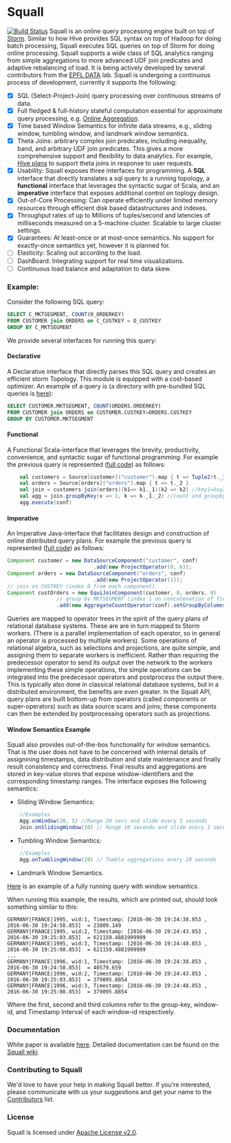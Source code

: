 
<!-- <p> &nbsp; &nbsp; &nbsp; &nbsp;&nbsp;&nbsp;&nbsp;&nbsp;&nbsp;&nbsp;&nbsp;&nbsp;&nbsp;&nbsp;&nbsp;&nbsp;&nbsp;&nbsp;&nbsp; &nbsp; &nbsp; &nbsp;&nbsp;&nbsp;&nbsp;&nbsp;&nbsp;&nbsp;&nbsp;&nbsp;&nbsp;&nbsp;&nbsp;&nbsp;&nbsp;&nbsp;&nbsp; &nbsp; &nbsp; &nbsp;&nbsp;&nbsp;&nbsp;&nbsp;&nbsp;&nbsp;&nbsp;&nbsp;&nbsp;&nbsp;&nbsp;&nbsp;&nbsp;&nbsp;&nbsp; &nbsp; &nbsp; &nbsp;&nbsp;&nbsp;&nbsp;&nbsp;&nbsp;&nbsp;&nbsp;&nbsp;&nbsp;&nbsp;&nbsp;&nbsp;        <img style="float: center" align="middle" src="https://raw.githubusercontent.com/epfldata/squall/master/logo/logo.jpg"> </p> -->


# Squall 
[![Build Status](https://travis-ci.org/epfldata/squall.svg?branch=master)](https://travis-ci.org/epfldata/squall)
Squall is an online query processing engine built on top of [Storm](https://storm.apache.org/). Similar to how Hive provides SQL syntax on top of Hadoop for doing batch processing, Squall executes SQL queries on top of Storm for doing online processing. Squall supports a wide class of SQL analytics ranging from simple aggregations to more advanced UDF join predicates and adaptive rebalancing of load. It is being actively developed by several contributors from the [EPFL DATA](http://data.epfl.ch/) lab. Squall is undergoing a continuous process of development, currently it supports the following:

- [x] SQL (Select-Project-Join) query processing over continuous streams of data.
- [x] Full fledged & full-history stateful computation essential for approximate query processing, e.g. [Online Aggregation](http://en.wikipedia.org/wiki/Online_aggregation).
- [x] Time based Window Semantics for infinite data streams, e.g., sliding window, tumbling window, and landmark window semantics.
- [x] Theta Joins: arbitrary complex join predicates, including inequality, band, and arbitrary UDF join predicates. This gives a more comprehensive support and flexibility to data analytics. For example, [Hive plans](https://cwiki.apache.org/confluence/display/Hive/Theta+Join) to support theta joins in response to user requests.
- [x] Usability: Squall exposes three interfaces for programming. A **SQL** interface that directly translates a sql query to a running topology, a **functional** interface that leverages the syntactic sugar of Scala, and an **imperative** interface that exposes additional control on toplogy design.
- [x] Out-of-Core Processing: Can operate efficiently under limited memory resources through efficient disk based datastructures and indexes.
- [x] Throughput rates of up to Millions of tuples/second and latencies of milliseconds measured on a 5-machine cluster. Scalable to large cluster settings.
- [x] Guarantees: At least-once or at most-once semantics. No support for exactly-once semantics yet, however it is planned for.
- [ ] Elasticity: Scaling out according to the load.
- [ ] DashBoard: Integrating support for real time visualizations.
- [ ] Continuous load balance and adaptation to data skew.

### Example:
Consider the following SQL query:
```sql
SELECT C_MKTSEGMENT, COUNT(O_ORDERKEY)
FROM CUSTOMER join ORDERS on C_CUSTKEY = O_CUSTKEY
GROUP BY C_MKTSEGMENT
```

We provide several interfaces for running this query:

#### Declarative
A Declarative interface that directly parses this SQL query and creates an efficient storm Topology. This module is equipped with a cost-based optimizer. An example of a query is (a directory with pre-bundled SQL queries is [here](https://github.com/epfldata/squall/tree/master/test/squall/sql_queries)): 
```sql
SELECT CUSTOMER.MKTSEGMENT, COUNT(ORDERS.ORDERKEY)
FROM CUSTOMER join ORDERS on CUSTOMER.CUSTKEY=ORDERS.CUSTKEY
GROUP BY CUSTOMER.MKTSEGMENT
```

#### Functional
A Functional Scala-interface that leverages the brevity, productivity, convenience, and syntactic sugar of functional programming. For example the previous query is represented ([full code](https://github.com/epfldata/squall/blob/master/squall-functional/src/main/scala/ch/epfl/data/squall/api/scala/queries/ScalaHyracksPlan.scala)) as follows: 
```scala
    val customers = Source[customer]("customer").map { t => Tuple2(t._1, t._7) }
    val orders = Source[orders]("orders").map { t => t._2 }
    val join = customers.join(orders)(k1=> k1._1)(k2 => k2) //key1=key2
    val agg = join.groupByKey(x => 1, k => k._1._2) //count and groupby
    agg.execute(conf)
```

#### Imperative
An Imperative Java-interface that facilitates design and construction of online distributed query plans. For example the previous query is represented ([full code](https://github.com/epfldata/squall/blob/master/squall-examples/squall-java-examples/src/ch/epfl/data/squall/examples/imperative/shj/HyracksPlan.java)) as follows:

```java
Component customer = new DataSourceComponent("customer", conf)
                            .add(new ProjectOperator(0, 6));
Component orders = new DataSourceComponent("orders", conf)
                            .add(new ProjectOperator(1));
// join on CUSTKEY (index 0 from each component)
Component custOrders = new EquiJoinComponent(customer, 0, orders, 0) 
                // group by MKTSEGMENT (index 1 on concatenation of fields: customer, orders)
                .add(new AggregateCountOperator(conf).setGroupByColumns(1)); 
```

Queries are mapped to operator trees in the spirit of the query plans
of relational database systems.
These are are in turn mapped to Storm workers. (There is a parallel
implementation of each operator, so in general an operator is processed
by multiple workers).
Some operations of relational algebra, such as selections and projections,
are quite simple, and assigning them to separate workers is inefficient.
Rather than requiring the predecessor operator to send its output over the
network to the workers implementing these simple operations,
the simple operations can be integrated into the predecessor operators
and postprocess the output there. This is typically also done in
classical relational database systems, but in a distributed environment,
the benefits are even greater.
In the Squall API, query plans are built bottom-up from 
operators (called components or super-operators)
such as data source scans and joins; 
these components can then be extended by postprocessing operators such as
projections.

#### Window Semantics Example
Squall also provides out-of-the-box functionality for window semantics. That is the user does not have to be concerned with internal details of assignining timestamps, data distribution and state maintenance and finally result consistency and correctness. Final results and aggregations are stored in key-value stores that expose window-identifiers and the corresponding timestamp ranges. The interface exposes the following semantics:

* Sliding Window Semantics:
```scala
    //Examples
    Agg.onWindow(20, 5) //Range 20 secs and slide every 5 seconds
    Join.onSlidingWindow(10) // Range 10 seconds and slide every 1 second
```

* Tumbling Window Semantics:
```scala
    //Examples
    Agg.onTumblingWindow(20) // Tumble aggregations every 20 seconds
``` 

* Landmark Window Semantics.

[Here](https://github.com/epfldata/squall/blob/master/squall-functional/src/main/scala/ch/epfl/data/squall/api/scala/queries/ScalaTPCH7Plan.scala) is an example of a fully running query with window semantics.

When running this example, the results, which are printed out, should look something similar to this:

```
GERMANY|FRANCE|1995, wid:1, Timestamp: [2016-06-30 19:24:38.853 , 2016-06-30 19:24:58.853]  = 23809.149
GERMANY|FRANCE|1995, wid:2, Timestamp: [2016-06-30 19:24:43.853 , 2016-06-30 19:25:03.853]  = 621159.4881999999
GERMANY|FRANCE|1995, wid:3, Timestamp: [2016-06-30 19:24:48.853 , 2016-06-30 19:25:08.853]  = 621159.4881999999
...
GERMANY|FRANCE|1996, wid:1, Timestamp: [2016-06-30 19:24:38.853 , 2016-06-30 19:24:58.853]  = 40579.659
GERMANY|FRANCE|1996, wid:2, Timestamp: [2016-06-30 19:24:43.853 , 2016-06-30 19:25:03.853]  = 379095.8854
GERMANY|FRANCE|1996, wid:3, Timestamp: [2016-06-30 19:24:48.853 , 2016-06-30 19:25:08.853]  = 379095.8854
```
Where the first, second and third columns refer to the group-key, window-id, and Timestamp Interval of each window-id respectively.



### Documentation
White paper is available [here](http://infoscience.epfl.ch/record/217286/files/paper.pdf). Detailed documentation can be found on the [Squall wiki](http://github.com/epfldata/squall/wiki).

### Contributing to Squall
We'd love to have your help in making Squall better. If you're interested, please communicate with us your suggestions and get your name to the [Contributors](https://github.com/epfldata/squall/wiki/Contributors) list.

### License
Squall is licensed under [Apache License v2.0](http://www.apache.org/licenses/LICENSE-2.0.html).

